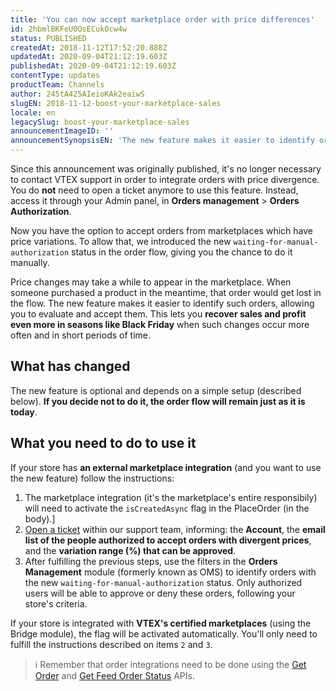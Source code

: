 ```yaml
---
title: 'You can now accept marketplace order with price differences'
id: 2hbmlBKFeU0OsECukOcw4w
status: PUBLISHED
createdAt: 2018-11-12T17:52:20.888Z
updatedAt: 2020-09-04T21:12:19.603Z
publishedAt: 2020-09-04T21:12:19.603Z
contentType: updates
productTeam: Channels
author: 245tA425AIeioKAk2eaiwS
slugEN: 2018-11-12-boost-your-marketplace-sales
locale: en
legacySlug: boost-your-marketplace-sales
announcementImageID: ''
announcementSynopsisEN: 'The new feature makes it easier to identify orders with price difference and allows your store to recover sales.'
---
```


<div class ="alert alert-warning">
Since this announcement was originally published, it's no longer necessary to contact VTEX support in order to integrate orders with price divergence. You do <strong>not</strong> need to open a ticket anymore to use this feature. Instead, access it through your Admin panel, in <b>Orders management</b> > <b>Orders Authorization</b>.

Now you have the option to accept orders from marketplaces which have price variations. To allow that, we introduced the new `waiting-for-manual-authorization` status in the order flow, giving you the chance to do it manually.

Price changes may take a while to appear in the marketplace. When someone purchased a product in the meantime, that order would get lost in the flow. The new feature makes it easier to identify such orders, allowing you to evaluate and accept them. This lets you __recover sales and profit even more in seasons like Black Friday__ when such changes occur more often and in short periods of time.

## What has changed
The new feature is optional and depends on a simple setup (described below). __If you decide not to do it, the order flow will remain just as it is today__.

## What you need to do to use it
If your store has __an external marketplace integration__ (and you want to use the new feature) follow the instructions:

1. The marketplace integration (it's the marketplace's entire responsibily) will need to activate the `isCreatedAsync` flag in the PlaceOrder (in the body).]
2. [Open a ticket](https://support.vtex.com/hc/en-us/requests) within our support team, informing: the __Account__, the __email list of the people authorized to accept orders with divergent prices__, and the __variation range (%) that can be approved__.
3. After fulfilling the previous steps, use the filters in the __Orders Management__ module (formerly known as OMS) to identify orders with the new `waiting-for-manual-authorization` status. Only authorized users will be able to approve or deny these orders, following your store's criteria. 

If your store is integrated with __VTEX's certified marketplaces__ (using the Bridge module), the flag will be activated automatically. You'll only need to fulfill the instructions described on items `2` and `3`.

>ℹ️ Remember that order integrations need to be done using the [Get Order](https://developers.vtex.com/reference/orders#getorder) and [Get Feed Order Status](https://developers.vtex.com/reference/feed-v2-deprecated#getfeedorderstatus) APIs.
